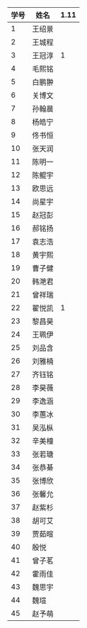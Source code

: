 | 学号 | 姓名   |  1.11    |
| ---- | ------ | ---- |
| 1    | 王绍景 |      |
| 2    | 王城程 |      |
| 3    | 王冠淳 |   1   |
| 4    | 毛熙铭 |      |
| 5    | 白鹏翀 |      |
| 6    | 关博文 |      |
| 7    | 孙翰晨 |      |
| 8    | 杨皓宁 |      |
| 9    | 佟书恒 |      |
| 10   | 张天润 |      |
| 11   | 陈明一 |      |
| 12   | 陈鲲宇 |      |
| 13   | 欧思远 |      |
| 14   | 尚星宇 |      |
| 15   | 赵冠彭 |      |
| 16   | 郝铭扬 |      |
| 17   | 袁志浩 |      |
| 18   | 黄宇熙 |      |
| 19   | 曹子健 |      |
| 20   | 韩滟君 |      |
| 21   | 曾祥瑞 |      |
| 22   | 翟悦凯 |   1   |
| 23   | 黎昌昊 |      |
| 24   | 王珮伊 |      |
| 25   | 刘品含 |      |
| 26   | 刘雅楠 |      |
| 27   | 齐钰铭 |      |
| 28   | 李昊薇 |      |
| 29   | 李逸涵 |      |
| 30   | 李蕙冰 |      |
| 31   | 吴泓枞 |      |
| 32   | 辛美橦 |      |
| 33   | 张若瑭 |      |
| 34   | 张恭綦 |      |
| 35   | 张博欣 |      |
| 36   | 张馨允 |      |
| 37   | 赵紫杉 |      |
| 38   | 胡可艾 |      |
| 39   | 贾茹暄 |      |
| 40   | 殷悦   |      |
| 41   | 曾子茗 |      |
| 42   | 霍雨佳 |      |
| 43   | 魏思宇 |      |
| 44   | 魏瑄   |      |
| 45   | 赵予萌 |      |
